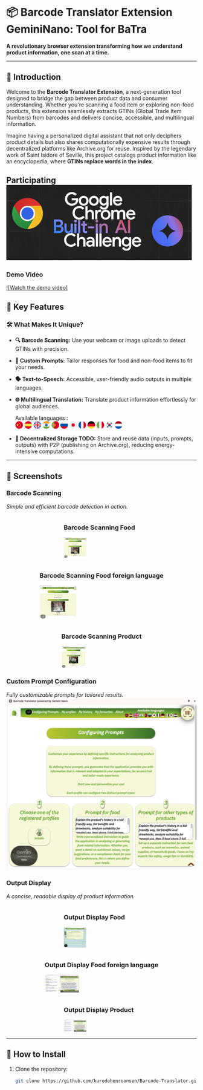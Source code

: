 # 📦 Barcode Translator Extension GeminiNano: Tool for BaTra  
**A revolutionary browser extension transforming how we understand product information, one scan at a time.**  

---

## 🌟 Introduction  

Welcome to the **Barcode Translator Extension**, a next-generation tool designed to bridge the gap between product data and consumer understanding. Whether you're scanning a food item or exploring non-food products, this extension seamlessly extracts GTINs (Global Trade Item Numbers) from barcodes and delivers concise, accessible, and multilingual information.  

Imagine having a personalized digital assistant that not only deciphers product details but also shares computationally expensive results through decentralized platforms like Archive.org for reuse. Inspired by the legendary work of Saint Isidore of Seville, this project catalogs product information like an encyclopedia, where **GTINs replace words in the index**.  

Participating 
<img src="/screenshots/challenge.png">
---

### Demo Video

[![Watch the demo video]](https://youtu.be/NX1cziCTg3s)


## 🎯 Key Features  

### 🛠 **What Makes It Unique?**
- **🔍 Barcode Scanning:** Use your webcam or image uploads to detect GTINs with precision.  
- **📝 Custom Prompts:** Tailor responses for food and non-food items to fit your needs.  
- **🗣️ Text-to-Speech:** Accessible, user-friendly audio outputs in multiple languages.  
- **🌐 Multilingual Translation:** Translate product information effortlessly for global audiences.  
          <div id="languages">
              Available languages : <br>
              <img class="languageFlag" src="/images/languages/zh-CNP.svg" id="zh-CNP" alt="Mandarin" style="width:20px">
              <img class="languageFlag" src="/images/languages/es-ES.svg" id="es-ES" alt="Español" style="width:20px">
              <img class="languageFlag" src="/images/languages/en-US.svg" id="en-US" alt="English" style="width:20px">
              <img class="languageFlag" src="/images/languages/hi-IN.svg" id="hi-IN" alt="Hindi" style="width:20px">
              <img class="languageFlag" src="/images/languages/pt-BR.svg" id="pt-BR" alt="Português" style="width:20px">
              <img class="languageFlag" src="/images/languages/ru-RU.svg" id="ru-RU" alt="Русский" style="width:20px">
              <img class="languageFlag" src="/images/languages/ja-JP.svg" id="ja-JP" alt="日本語" style="width:20px">
              <img class="languageFlag" src="/images/languages/fr-FR.svg" id="fr-FR" alt="Français" style="width:20px">
              <img class="languageFlag" src="/images/languages/de-DE.svg" id="de-DE" alt="Deutsch" style="width:20px">
              <img class="languageFlag" src="/images/languages/it-IT.svg" id="it-IT" alt="Italiano" style="width:20px">
              <img class="languageFlag" src="/images/languages/ko-KR.svg" id="ko-KR" alt="한국의" style="width:20px">
              <img class="languageFlag" src="/images/languages/nl-NL.svg" id="nl-NL" alt="Nederlands" style="width:20px">
       
- **📂 Decentralized Storage TODO:** Store and reuse data (inputs, prompts, outputs) with P2P (publishing on Archive.org), reducing energy-intensive computations.  

---

## 📸 Screenshots  

### Barcode Scanning  
_Simple and efficient barcode detection in action._  
<div style="display: flex; justify-content: center; gap: 10px; flex-wrap: wrap;">
    <div>
        <h3>Barcode Scanning Food</h3>
        <img src="screenshots/scan_food.png" alt="Barcode Scanning Food Screenshot" style="width: 30%; max-width: 200px;">
    </div>
    <div>
        <h3>Barcode Scanning Food foreign language</h3>
        <img src="screenshots/scan_food_japanese.png" alt="Barcode Scanning Food foreign language Screenshot" style="width: 30%; max-width: 200px;">
    </div>
    <div>
        <h3>Barcode Scanning Product</h3>
        <img src="screenshots/scan_product.png" alt="Barcode Scanning Product Screenshot" style="width: 30%; max-width: 200px;">
    </div>
    
</div>

### Custom Prompt Configuration  
_Fully customizable prompts for tailored results._  
![Custom Prompt Screenshot](screenshots/prompt_config.png) 

### Output Display  
_A concise, readable display of product information._  

<div style="display: flex; justify-content: center; gap: 10px; flex-wrap: wrap;">
    <div>
        <h3>Output Display Food</h3>
        <img src="screenshots/result_food.png" alt="Output Display Food Screenshot" style="width: 30%; max-width: 200px;">
   </div>
    <div>
        <h3>Output Display Food foreign language</h3>
     <img src="screenshots/result_unknown_food_japanese.png" alt="Output Display Food foreign language Screenshot" style="width: 30%; max-width: 200px;">
    </div>
   <div>
        <h3>Output Display Product</h3>
        <img src="screenshots/result_unknown_product.png" alt="Output Display Product Screenshot" style="width: 30%; max-width: 200px;">
    </div>
    
</div>


---

## 🚀 How to Install  

1. Clone the repository:  
   ```bash
   git clone https://github.com/kurodohenroonsen/Barcode-Translator.git
